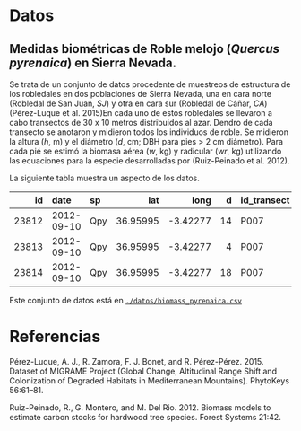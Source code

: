 # Datos

## Medidas biométricas de Roble melojo (*Quercus pyrenaica*) en Sierra Nevada.

Se trata de un conjunto de datos procedente de muestreos de estructura
de los robledales en dos poblaciones de Sierra Nevada, una en cara norte
(Robledal de San Juan, *SJ*) y otra en cara sur (Robledal de Cáñar,
*CA*) (Pérez-Luque et al. 2015)En cada uno de estos robledales se
llevaron a cabo transectos de 30 x 10 metros distribuidos al azar.
Dendro de cada transecto se anotaron y midieron todos los individuos de
roble. Se midieron la altura (*h*, m) y el diámetro (*d*, cm; DBH para
pies \> 2 cm diámetro). Para cada pié se estimó la biomasa aérea (*w*,
kg) y radicular (*wr*, kg) utilizando las ecuaciones para la especie
desarrolladas por (Ruiz-Peinado et al. 2012).

La siguiente tabla muestra un aspecto de los
datos.

|    id | date       | sp  |      lat |      long |  d | id\_transect | elev | loc |    h |          w |     wr |
| ----: | :--------- | :-- | -------: | --------: | -: | :----------- | ---: | :-- | ---: | ---------: | -----: |
| 23812 | 2012-09-10 | Qpy | 36.95995 | \-3.42277 | 14 | P007         | 1793 | CA  | 5.50 | 28.1358000 | 28.028 |
| 23813 | 2012-09-10 | Qpy | 36.95995 | \-3.42277 |  4 | P007         | 1793 | CA  | 2.23 |  0.7984758 |  2.288 |
| 23814 | 2012-09-10 | Qpy | 36.95995 | \-3.42277 | 18 | P007         | 1793 | CA  | 5.70 | 48.2014800 | 46.332 |

Este conjunto de datos está en
[`./datos/biomass_pyrenaica.csv`](../datos/biomass_pyrenaica.csv)

# Referencias

<div id="refs" class="references">

<div id="ref-PerezLuqueetal2015DatasetMIGRAME">

Pérez-Luque, A. J., R. Zamora, F. J. Bonet, and R. Pérez-Pérez. 2015.
Dataset of MIGRAME Project (Global Change, Altitudinal Range Shift and
Colonization of Degraded Habitats in Mediterranean Mountains). PhytoKeys
56:61–81.

</div>

<div id="ref-RuizPeinadoGertrudixetal2012BiomassModels">

Ruiz-Peinado, R., G. Montero, and M. Del Rio. 2012. Biomass models to
estimate carbon stocks for hardwood tree species. Forest Systems 21:42.

</div>

</div>
